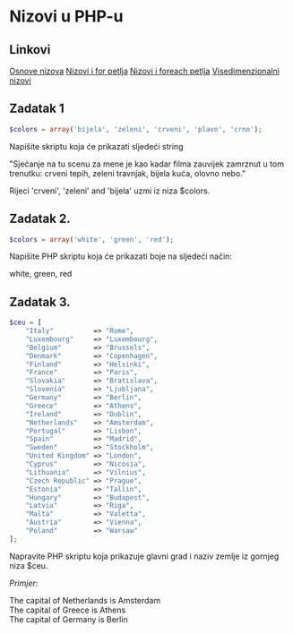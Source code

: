 # Nizovi u PHP-u

## Linkovi

[Osnove nizova](https://github.com/nebojsac/prakticno-programiranje/blob/master/poglavlja/osnove-nizova.md)
[Nizovi i for petlja](https://github.com/nebojsac/prakticno-programiranje/blob/master/poglavlja/napredniji-rad-sa-nizovima.md#nizovi-i-for-petlja)
[Nizovi i foreach petlja](https://github.com/nebojsac/prakticno-programiranje/blob/master/poglavlja/napredniji-rad-sa-nizovima.md#nizovi-i-foreach-petlja)
[Visedimenzionalni nizovi](https://github.com/nebojsac/prakticno-programiranje/blob/master/poglavlja/napredniji-rad-sa-nizovima.md#vi%C5%A1edimenzionalni-nizovi)

## Zadatak 1

```php
$colors = array('bijela', 'zeleni', 'crveni', 'plavo', 'crno');
```

Napišite skriptu koja će prikazati sljedeći string

"Sjećanje na tu scenu za mene je kao kadar filma zauvijek zamrznut u tom trenutku: crveni tepih, zeleni travnjak, bijela kuća, olovno nebo."

Rijeci 'crveni', 'zeleni' and 'bijela' uzmi iz niza $colors.


## Zadatak 2.

```php
$colors = array('white', 'green', 'red');
```

Napišite PHP skriptu koja će prikazati boje na sljedeći način:

white, green, red

## Zadatak 3.

```php
$ceu = [
    "Italy"          => "Rome",
    "Luxembourg"     => "Luxembourg",
    "Belgium"        => "Brussels",
    "Denmark"        => "Copenhagen",
    "Finland"        => "Helsinki",
    "France"         => "Paris",
    "Slovakia"       => "Bratislava",
    "Slovenia"       => "Ljubljana",
    "Germany"        => "Berlin",
    "Greece"         => "Athens",
    "Ireland"        => "Dublin",
    "Netherlands"    => "Amsterdam",
    "Portugal"       => "Lisbon",
    "Spain"          => "Madrid",
    "Sweden"         => "Stockholm",
    "United Kingdom" => "London",
    "Cyprus"         => "Nicosia",
    "Lithuania"      => "Vilnius",
    "Czech Republic" => "Prague",
    "Estonia"        => "Tallin",
    "Hungary"        => "Budapest",
    "Latvia"         => "Riga",
    "Malta"          => "Valetta",
    "Austria"        => "Vienna",
    "Poland"         => "Warsaw"
];
```
Napravite PHP skriptu koja prikazuje glavni grad i naziv zemlje iz gornjeg niza $ceu.

*Primjer*:

The capital of Netherlands is Amsterdam\
The capital of Greece is Athens\
The capital of Germany is Berlin

